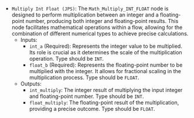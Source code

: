 - `Multiply Int Float (JPS)`: The `Math_Multiply_INT_FLOAT` node is designed to perform multiplication between an integer and a floating-point number, producing both integer and floating-point results. This node facilitates mathematical operations within a flow, allowing for the combination of different numerical types to achieve precise calculations.
    - Inputs:
        - `int_a` (Required): Represents the integer value to be multiplied. Its role is crucial as it determines the scale of the multiplication operation. Type should be `INT`.
        - `float_b` (Required): Represents the floating-point number to be multiplied with the integer. It allows for fractional scaling in the multiplication process. Type should be `FLOAT`.
    - Outputs:
        - `int_multiply`: The integer result of multiplying the input integer and floating-point number. Type should be `INT`.
        - `float_multiply`: The floating-point result of the multiplication, providing a precise outcome. Type should be `FLOAT`.
